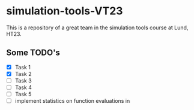 # simulation-tools-VT23
This is a repository of a great team in the simulation tools course at Lund, HT23.

## Some TODO's
- [x] Task 1
- [x] Task 2
- [ ] Task 3
- [ ] Task 4
- [ ] Task 5
- [ ] implement statistics on function evaluations in 